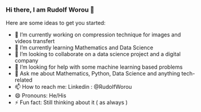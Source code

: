 ### Hi there, I am Rudolf Worou 👋

<!--
**RudolfWorou/RudolfWorou** is a ✨ _special_ ✨ repository because its `README.md` (this file) appears on your GitHub profile.
-->
Here are some ideas to get you started:

- 🔭 I’m currently working on compression technique for images and videos transfert
- 🌱 I’m currently learning Mathematics and Data Science 
- 👯 I’m looking to collaborate on a data science project and a digital company
- 🤔 I’m looking for help with some machine learning based problems
- 💬 Ask me about Mathematics, Python, Data Science and anything tech-related 
- 📫 How to reach me: Linkedin : @RudolfWorou
- 😄 Pronouns: He/His
- ⚡ Fun fact: Still thinking about it ( as always )

